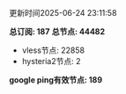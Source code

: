 更新时间2025-06-24 23:11:58

**总订阅: 187**
**总节点: 44482**
- vless节点: 22858
- hysteria2节点: 2

**google ping有效节点: 189**
